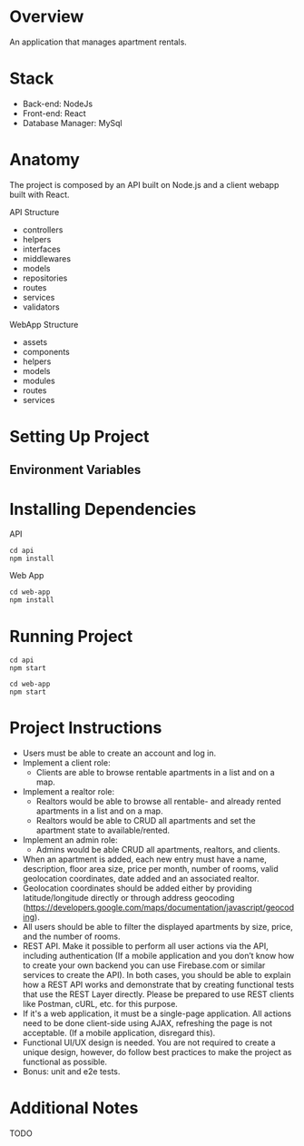 # Overview

An application that manages apartment rentals.

# Stack
- Back-end: NodeJs
- Front-end: React
- Database Manager: MySql

# Anatomy

The project is composed by an API built on Node.js and a client webapp built with React.

API Structure
- controllers
- helpers
- interfaces
- middlewares
- models
- repositories
- routes
- services
- validators

WebApp Structure
- assets
- components
- helpers
- models
- modules
- routes
- services

# Setting Up Project
## Environment Variables


# Installing Dependencies

API
```
cd api
npm install
```
Web App
```
cd web-app
npm install
```

# Running Project

```
cd api
npm start
```

```
cd web-app
npm start
```

# Project Instructions

- Users must be able to create an account and log in.
- Implement a client role:
   - Clients are able to browse rentable apartments in a list and on a map.
- Implement a realtor role:
   - Realtors would be able to browse all rentable- and already rented apartments in a list and on a map.
   - Realtors would be able to CRUD all apartments and set the apartment state to available/rented.
- Implement an admin role:
   - Admins would be able CRUD all apartments, realtors, and clients.
- When an apartment is added, each new entry must have a name, description, floor area size, price per month, number of rooms, valid geolocation coordinates, date added and an associated realtor.
- Geolocation coordinates should be added either by providing latitude/longitude directly or through address geocoding (https://developers.google.com/maps/documentation/javascript/geocoding).
- All users should be able to filter the displayed apartments by size, price, and the number of rooms.
- REST API. Make it possible to perform all user actions via the API, including authentication (If a mobile application and you don’t know how to create your own backend you can use Firebase.com or similar services to create the API).
In both cases, you should be able to explain how a REST API works and demonstrate that by creating functional tests that use the REST Layer directly. Please be prepared to use REST clients like Postman, cURL, etc. for this purpose.
- If it's a web application, it must be a single-page application. All actions need to be done client-side using AJAX, refreshing the page is not acceptable. (If a mobile application, disregard this).
- Functional UI/UX design is needed. You are not required to create a unique design, however, do follow best practices to make the project as functional as possible.
- Bonus: unit and e2e tests.

# Additional Notes
TODO
